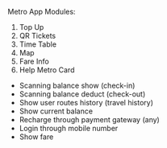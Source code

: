 Metro App
Modules:
1. Top Up
2. QR Tickets
3. Time Table
4. Map
5. Fare Info
6. Help
Metro Card
- Scanning balance show (check-in)
- Scanning balance deduct (check-out)
- Show user routes history (travel history)
- Show current balance
- Recharge through payment gateway (any)
- Login through mobile number
- Show fare
